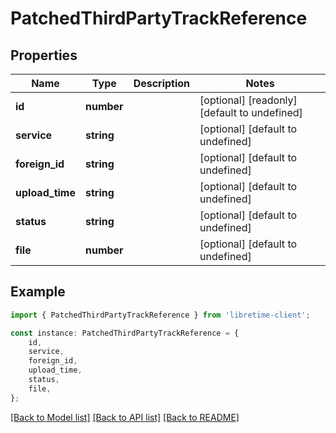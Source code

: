 # PatchedThirdPartyTrackReference


## Properties

Name | Type | Description | Notes
------------ | ------------- | ------------- | -------------
**id** | **number** |  | [optional] [readonly] [default to undefined]
**service** | **string** |  | [optional] [default to undefined]
**foreign_id** | **string** |  | [optional] [default to undefined]
**upload_time** | **string** |  | [optional] [default to undefined]
**status** | **string** |  | [optional] [default to undefined]
**file** | **number** |  | [optional] [default to undefined]

## Example

```typescript
import { PatchedThirdPartyTrackReference } from 'libretime-client';

const instance: PatchedThirdPartyTrackReference = {
    id,
    service,
    foreign_id,
    upload_time,
    status,
    file,
};
```

[[Back to Model list]](../README.md#documentation-for-models) [[Back to API list]](../README.md#documentation-for-api-endpoints) [[Back to README]](../README.md)
